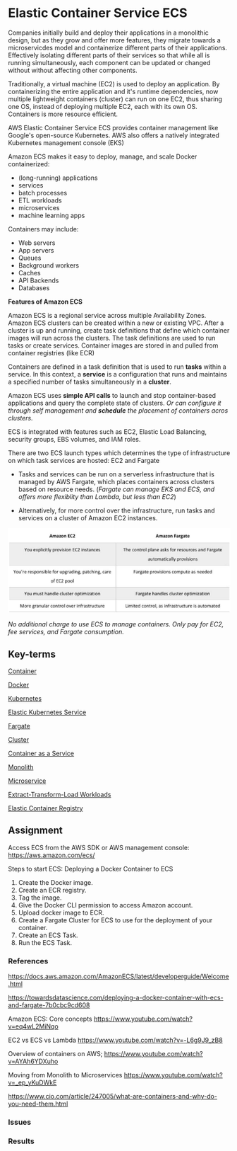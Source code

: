 # Elastic Container Service ECS

Companies initially build and deploy their applications in a monolithic design, but as they grow and offer more features, they migrate towards a microservicdes model and containerize different parts of their applications. Effectively isolating different parts of their services so that while all is running simultaneously, each component can be updated or changed without without affecting other components.

Traditionally, a virtual machine (EC2) is used to deploy an application. By containerizing the entire application and it's runtime dependencies, now multiple lightweight containers (cluster) can run on one EC2, thus sharing one OS, instead of deploying multiple EC2, each with its own OS. Containers is more resource efficient. 

AWS Elastic Container Service ECS provides container management like Google's open-source Kubernetes. AWS also offers a natively integrated Kubernetes management console (EKS)

Amazon ECS makes it easy to deploy, manage, and scale Docker containerized:
* (long-running) applications 
* services 
* batch processes 
* ETL workloads 
* microservices 
* machine learning apps

Containers may include:
* Web servers
* App servers
* Queues
* Background workers
* Caches
* API Backends
* Databases

**Features of Amazon ECS**

Amazon ECS is a regional service across multiple Availability Zones. Amazon ECS clusters can be created within a new or existing VPC. After a cluster is up and running, create task definitions that define which container images will run across the clusters. The task definitions are used to run tasks or create services. Container images are stored in and pulled from container registries (like ECR)

Containers are defined in a task definition that is used to run **tasks** within a service. In this context, a **service** is a configuration that runs and maintains a specified number of tasks simultaneously in a **cluster**. 

Amazon ECS uses **simple API calls** to launch and stop container-based applications and query the complete state of clusters. 
*Or can configure it through self management and **schedule** the placement of containers acros clusters.*

ECS is integrated with features such as EC2, Elastic Load Balancing, security groups, EBS volumes, and IAM roles. 

There are two ECS launch types which determines the type of infrastructure on which task services are hosted: EC2 and Fargate

* Tasks and services can be run on a serverless infrastructure that is managed by AWS Fargate, which places containers across clusters based on resource needs. (*Fargate can manage EKS and ECS, and offers more flexiblity than Lambda, but less than EC2*)

* Alternatively, for more control over the infrastructure, run tasks and services on a cluster of Amazon EC2 instances.

![](../00_includes/wk05/ecs-launch-types.png)


*No additional charge to use ECS to manage containers. Only pay for EC2, fee services, and Fargate consumption.*


## Key-terms
[Container](beschrijvingen/general-glossary.md#container)

[Docker](beschrijvingen/general-glossary.md#docker)

[Kubernetes](beschrijvingen/general-glossary.md#kubernetes)

[Elastic Kubernetes Service](beschrijvingen/aws-cloud-glossary.md#elastic-kubernetes-service)

[Fargate](beschrijvingen/aws-cloud-glossary.md#fargate)

[Cluster]()

[Container as a Service]()

[Monolith]()

[Microservice]()

[Extract-Transform-Load Workloads]()

[Elastic Container Registry](beschrijvingen/aws-cloud-glossary.md#elastic-container-registry)



## Assignment

Access ECS from the AWS SDK or AWS management console: https://aws.amazon.com/ecs/

Steps to start ECS:
Deploying a Docker Container to ECS

1) Create the Docker image.
2) Create an ECR registry.
3) Tag the image.
4) Give the Docker CLI permission to access Amazon account.
5) Upload docker image to ECR.
6) Create a Fargate Cluster for ECS to use for the deployment of your container.
7) Create an ECS Task.
8) Run the ECS Task.

### References
https://docs.aws.amazon.com/AmazonECS/latest/developerguide/Welcome.html

https://towardsdatascience.com/deploying-a-docker-container-with-ecs-and-fargate-7b0cbc9cd608

Amazon ECS: Core concepts
https://www.youtube.com/watch?v=eq4wL2MiNqo

EC2 vs ECS vs Lambda
https://www.youtube.com/watch?v=-L6g9J9_zB8

Overview of containers on AWS;
https://www.youtube.com/watch?v=AYAh6YDXuho

Moving from Monolith to Microservices
https://www.youtube.com/watch?v=_ep_yKuDWkE

https://www.cio.com/article/247005/what-are-containers-and-why-do-you-need-them.html
### Issues


### Results
